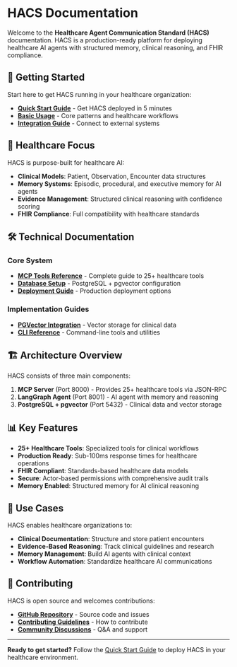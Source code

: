 # HACS Documentation

Welcome to the **Healthcare Agent Communication Standard (HACS)** documentation. HACS is a production-ready platform for deploying healthcare AI agents with structured memory, clinical reasoning, and FHIR compliance.

## 🚀 **Getting Started**

Start here to get HACS running in your healthcare organization:

- **[Quick Start Guide](quick-start.md)** - Get HACS deployed in 5 minutes
- **[Basic Usage](basic-usage.md)** - Core patterns and healthcare workflows
- **[Integration Guide](integrations.md)** - Connect to external systems

## 🏥 **Healthcare Focus**

HACS is purpose-built for healthcare AI:

- **Clinical Models**: Patient, Observation, Encounter data structures
- **Memory Systems**: Episodic, procedural, and executive memory for AI agents
- **Evidence Management**: Structured clinical reasoning with confidence scoring
- **FHIR Compliance**: Full compatibility with healthcare standards

## 🛠️ **Technical Documentation**

### Core System
- **[MCP Tools Reference](mcp-tools.md)** - Complete guide to 25+ healthcare tools
- **[Database Setup](database-migration.md)** - PostgreSQL + pgvector configuration
- **[Deployment Guide](deployment.md)** - Production deployment options

### Implementation Guides
- **[PGVector Integration](pgvector-integration.md)** - Vector storage for clinical data
- **[CLI Reference](cli.md)** - Command-line tools and utilities

## 🏗️ **Architecture Overview**

HACS consists of three main components:

1. **MCP Server** (Port 8000) - Provides 25+ healthcare tools via JSON-RPC
2. **LangGraph Agent** (Port 8001) - AI agent with memory and reasoning
3. **PostgreSQL + pgvector** (Port 5432) - Clinical data and vector storage

## 📊 **Key Features**

- **25+ Healthcare Tools**: Specialized tools for clinical workflows
- **Production Ready**: Sub-100ms response times for healthcare operations
- **FHIR Compliant**: Standards-based healthcare data models
- **Secure**: Actor-based permissions with comprehensive audit trails
- **Memory Enabled**: Structured memory for AI clinical reasoning

## 🎯 **Use Cases**

HACS enables healthcare organizations to:

- **Clinical Documentation**: Structure and store patient encounters
- **Evidence-Based Reasoning**: Track clinical guidelines and research
- **Memory Management**: Build AI agents with clinical context
- **Workflow Automation**: Standardize healthcare AI communications

## 🤝 **Contributing**

HACS is open source and welcomes contributions:

- **[GitHub Repository](https://github.com/solanovisitor/hacs-ai)** - Source code and issues
- **[Contributing Guidelines](../CONTRIBUTING.md)** - How to contribute
- **[Community Discussions](https://github.com/solanovisitor/hacs-ai/discussions)** - Q&A and support

---

**Ready to get started?** Follow the [Quick Start Guide](quick-start.md) to deploy HACS in your healthcare environment.
